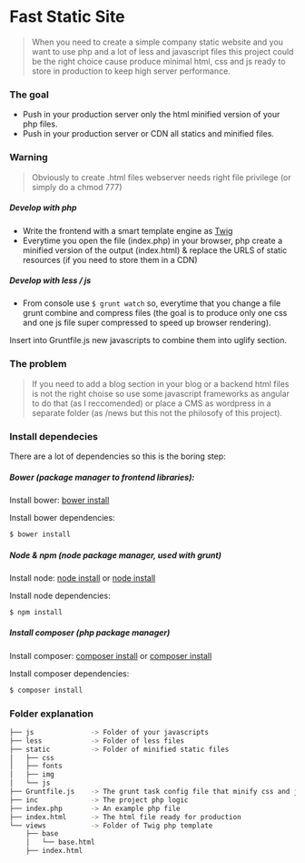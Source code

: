 # Fast Static Site

> When you need to create a simple company static website and you want to use php and a lot of less and javascript files this project could be the right choice cause produce minimal html, css and js ready to store in production to keep high server performance.

### The goal

* Push in your production server only the html minified version of your php files.
* Push in your production server or CDN all statics and minified files.

### Warning

> Obviously to create .html files webserver needs right file privilege (or simply do a chmod 777)

##### Develop with php

* Write the frontend with a smart template engine as [Twig](http://twig.sensiolabs.org/doc/templates.html#)
* Everytime you open the file (index.php) in your browser, php create a minified version of the output (index.html) & replace the URLS of static resources (if you need to store them in a CDN)

##### Develop with less / js

* From console use `$ grunt watch` so, everytime that you change a file grunt combine and compress files (the goal is to produce only one css and one js file super compressed to speed up browser rendering).

Insert into Gruntfile.js new javascripts to combine them into uglify section.

### The problem

> If you need to add a blog section in your blog or a backend html files is not the right choise so use some javascript frameworks as angular to do that (as I reccomended) or place a CMS as wordpress in a separate folder (as /news but this not the philosofy of this project).

### Install dependecies

There are a lot of dependencies so this is the boring step:

##### Bower (package manager to frontend libraries):

Install bower: [bower install](http://bower.io/#install-bower)

Install bower dependencies:
```sh
$ bower install
```

##### Node & npm (node package manager, used with grunt)

Install node:
[node install](https://changelog.com/install-node-js-with-homebrew-on-os-x/)
or [node install](https://docs.npmjs.com/getting-started/installing-node)

Install node dependencies:
```sh
$ npm install
```

##### Install composer (php package manager)

Install composer:
[composer install](https://getcomposer.org/doc/00-intro.md)
or [composer install](http://fedojo.com/installing-brew-php-composer-wp-cli-mac-osx/)

Install composer dependencies:
```sh
$ composer install
```

### Folder explanation

```sh
├── js 				-> Folder of your javascripts
├── less 			-> Folder of less files
├── static 			-> Folder of minified static files
│   ├── css
│   ├── fonts
│   ├── img
│   └── js
├── Gruntfile.js 	-> The grunt task config file that minify css and js
├── inc 			-> The project php logic
├── index.php   	-> An example php file
├── index.html  	-> The html file ready for production
└── views 			-> Folder of Twig php template
    ├── base
    │   └── base.html
    ├── index.html
```